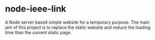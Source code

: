 # node-ieee-link

A Node server based simple website for a temporary purpose. The main aim of this project is to replace the static website and reduce the loading time than the current static page.
